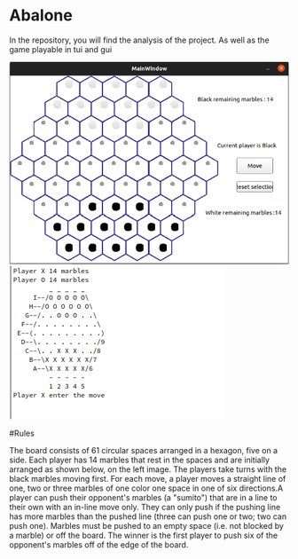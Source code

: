 # Abalone

In the repository, you will find the analysis of the project. As well as the game playable in tui and gui


![tui](https://github.com/ElFahsi-Abdessalam/Abalone/blob/main/ScreenGame/gui.png)
![gui](https://github.com/ElFahsi-Abdessalam/Abalone/blob/main/ScreenGame/tui.png)

#Rules

The board consists of 61 circular spaces arranged in a hexagon, five on a side. Each player has 14 marbles that rest in the spaces and are initially arranged as shown below, on the left image. The players take turns with the black marbles moving first. For each move, a player moves a straight line of one, two or three marbles of one color one space in one of six directions.A player can push their opponent's marbles (a "sumito") that are in a line to their own with an in-line move only. They can only push if the pushing line has more marbles than the pushed line (three can push one or two; two can push one). Marbles must be pushed to an empty space (i.e. not blocked by a marble) or off the board. The winner is the first player to push six of the opponent's marbles off of the edge of the board.


